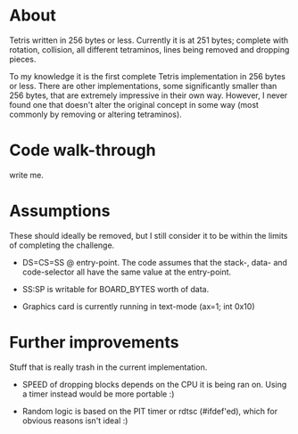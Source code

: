 # About

Tetris written in 256 bytes or less. Currently it is at 251 bytes; complete with rotation, collision, all different tetraminos, lines being removed and dropping pieces.

To my knowledge it is the first complete Tetris implementation in 256 bytes or less. There are other implementations, some significantly smaller than 256 bytes, that are extremely impressive in their own way. However, I never found one that doesn't alter the original concept in some way (most commonly by removing or altering tetraminos).

# Code walk-through

write me.

# Assumptions

These should ideally be removed, but I still consider it to be within the limits of completing the challenge.

- DS=CS=SS @ entry-point. The code assumes that the stack-, data- and code-selector all have the same value at the entry-point.

- SS:SP is writable for BOARD_BYTES worth of data.

- Graphics card is currently running in text-mode (ax=1; int 0x10)

# Further improvements

Stuff that is really trash in the current implementation.

- SPEED of dropping blocks depends on the CPU it is being ran on. Using a timer instead would be more portable :)

- Random logic is based on the PIT timer or rdtsc (#ifdef'ed), which for obvious reasons isn't ideal :)

